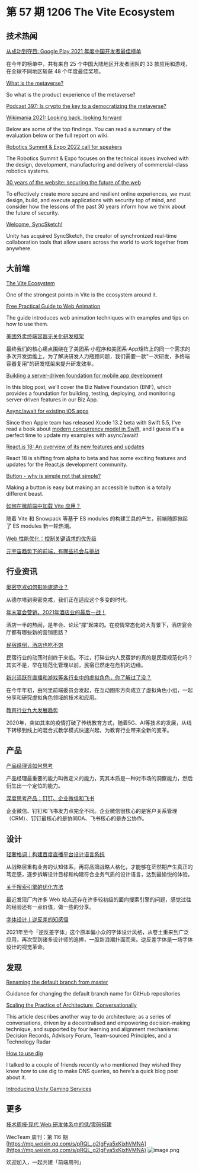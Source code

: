 # 第 57 期 1206 The Vite Ecosystem
## 技术热闻
[从成功到夺目: Google Play 2021 年度中国开发者最佳榜单](https://mp.weixin.qq.com/s/dL_B1D0bFjMayEZ8_CIAJQ)

在今年的榜单中，共有来自 25 个中国大陆地区开发者团队的 33 款应用和游戏，在全球不同地区斩获 48 个年度最佳奖项。

[What is the metaverse?](https://interconnected.org/home/2021/12/02/metaverse)

So what is the product experience of the metaverse?

[Podcast 397: Is crypto the key to a democratizing the metaverse?](https://stackoverflow.blog/2021/12/03/podcast-397-is-crypto-the-key-to-a-democratizing-the-metaverse/)


[Wikimania 2021: Looking back, looking forward](https://diff.wikimedia.org/2021/12/02/wikimania-2021-looking-back-looking-forward/)

Below are some of the top findings. You can read a summary of the evaluation below or the full report on wiki.

[Robotics Summit & Expo 2022 call for speakers](https://www.therobotreport.com/robotics-summit-expo-2022-call-for-speakers/)

The Robotics Summit & Expo focuses on the technical issues involved with the design, development, manufacturing and delivery of commercial-class robotics systems.

[30 years of the website: securing the future of the web](https://www.fastly.com/blog/30-years-of-the-website-securing-the-future-of-the-web)

To effectively create more secure and resilient online experiences, we must design, build, and execute applications with security top of mind, and consider how the lessons of the past 30 years inform how we think about the future of security. 

[Welcome, SyncSketch!](https://blog.unity.com/news/welcome-syncsketch)

Unity has acquired SyncSketch, the creator of synchronized real-time collaboration tools that allow users across the world to work together from anywhere.

## 大前端
[The Vite Ecosystem](https://patak.dev/vite/ecosystem.html)

One of the strongest points in Vite is the ecosystem around it.

[Free Practical Guide to Web Animation](https://tilda.education/en/web-animation-course)

The guide introduces web animation techniques with examples and tips on how to use them.

[美团外卖终端容器无关化研发框架](https://tech.meituan.com/2021/12/02/meituan-waimai-containerless-framework.html)

最终我们的核心痛点围绕在了美团系·小程序和美团系·App矩阵上的同一个需求的多次开发运维上，为了解决研发人力瓶颈问题，我们需要一款“一次研发，多终端容器复用”的研发框架来提升研发效率。

[Building a server-driven foundation for mobile app development](https://engineeringblog.yelp.com/2021/11/building-a-server-driven-foundation-for-mobile-app-development.html)

In this blog post, we’ll cover the Biz Native Foundation (BNF), which provides a foundation for building, testing, deploying, and monitoring server-driven features in our Biz App.

[Async/await for existing iOS apps](https://www.artemnovichkov.com/blog/async-await-offline)

Since then Apple team has released Xcode 13.2 beta with Swift 5.5, I've read a book about [modern concurrency model in Swift](https://www.raywenderlich.com/books/modern-concurrency-in-swift), and I guess it's a perfect time to update my examples with async/await!

[React.js 18: An overview of its new features and updates](https://dev.to/dhiwise/react-js-18-an-overview-of-its-new-features-and-updates-4nh1)

React 18 is shifting from alpha to beta and has some exciting features and updates for the React.js development community.

[Button - why is simple not that simple?](https://ckeditor.com/blog/button-why-is-simple-not-that-simple/)

Making a button is easy but making an accessible button is a totally different beast.

[如何在微前端中加载 Vite 应用？](https://mp.weixin.qq.com/s/veCOceuA5ISypibnJ735BQ)

随着 Vite 和 Snowpack 等基于 ES modules 的构建工具的产生，前端随即掀起了 ES modules 新一轮热潮。

[Web 性能优化：控制关键请求的优先级](https://mp.weixin.qq.com/s/P63LEMaXLMyWGYVdLiWxZw)


[元宇宙趋势下的前端，有哪些机会与挑战](https://mp.weixin.qq.com/s/z1ihlrUkjn5mBRkGzkIqRw)


## 行业资讯
[奥密克戎如何影响旅游业？](https://mp.weixin.qq.com/s/AM8rQeKVJAWaG5nikEXHvw)

从德尔塔到奥密克戎，我们正在适应这个多变的时代。

[年末宴会营销，2021年酒店业的最后一战！](https://mp.weixin.qq.com/s/FhJvb3P_9f_wTse8Y4YzIQ)

酒店一半的热闹，是年会、论坛“撑”起来的。在疫情常态化的大背景下，酒店宴会厅都有哪些新的营销思路？

[民宿跌倒，酒店也吃不饱](https://mp.weixin.qq.com/s/5P8TS0IT4bsQexQ_U9kRpg)

民宿行业的动荡时刻终于来临。不过，打碎业内人民宿梦的真的是民宿规范化吗？其实不是，早在规范化管理以前，民宿已然走在危机的边缘。

[新兴活跃在直播和游戏等各行业中的虚拟角色，你了解过了没？](https://mp.weixin.qq.com/s/pDdSHpEqXVsFx3yaiovkHQ)

在今年年初，由阿里前端委员会发起，在互动图形方向成立了虚拟角色小组，一起分享和研究虚拟角色领域的技术和应用。

[教育行业九大发展趋势](https://mp.weixin.qq.com/s/U8K1eXI_WwkDOGgqlkT51g)

2020年，突如其来的疫情打破了传统教育方式，随着5G、AI等技术的发展，从线下转移到线上的混合式教学模式快速兴起，为教育行业带来全新的变革。

## 产品
[产品经理该如何思考](https://mp.weixin.qq.com/s/Qfo0UsHY6LNbrMxTJ6FtbQ)

产品经理最重要的能力叫做定义的能力，究其本质是一种对市场的洞察能力，然后衍生出一个定位的能力。

[深度思考产品：钉钉、企业微信和飞书](https://www.toutiao.com/i7036760771153379843)

企业微信、钉钉和飞书发力点完全不同。企业微信很核心的是客户关系管理（CRM）、钉钉最核心的是协同OA、飞书核心的是办公协作。

## 设计
[轻奢格调｜构建百度直播平台设计语言系统](https://mp.weixin.qq.com/s/Vm0U1q19ICGCsmWU-tKYrQ)

从战略层重构业务的认知体系，再将品牌战略人格化，才能够在茫然期产生真正的笃定感，逐步拆解设计目标和构建符合业务气质的设计语言，达到最愉悦的体验。

[关于搜索引擎的优化方法](https://mp.weixin.qq.com/s/9hxMrTzsS7DnCboXYDDTUA)

最近发现厂内许多 Web 站点还存在许多较初级的面向搜索引擎的问题，感觉过往的经验还有一点价值，做一些的分享。

[字体设计丨逆反差的知感悟](https://mp.weixin.qq.com/s/Fdq7LRTyq9MYiIO-QmbYQw)

2021年至今「逆反差字体」这个原本偏小众的字体设计风格，从卷土重来到广泛应用，再次受到诸多设计师的追捧，一股新浪潮扑面而来。逆反差字体是一场字体设计的视觉革命。

## 发现
[Renaming the default branch from master](https://github.com/github/renaming)

Guidance for changing the default branch name for GitHub repositories

[Scaling the Practice of Architecture, Conversationally](https://martinfowler.com/articles/scaling-architecture-conversationally.html)

This article describes another way to do architecture; as a series of conversations, driven by a decentralised and empowering decision-making technique, and supported by four learning and alignment mechanisms: Decision Records, Advisory Forum, Team-sourced Principles, and a Technology Radar

[How to use dig](https://jvns.ca/blog/2021/12/04/how-to-use-dig/)

I talked to a couple of friends recently who mentioned they wished they knew how to use dig to make DNS queries, so here’s a quick blog post about it.

[Introducing Unity Gaming Services](https://blog.unity.com/games/introducing-unity-gaming-services)


## 更多
[技术周报·现代 Web 研发体系中的低/零码搭建](https://mp.weixin.qq.com/s/Nxbm5rRMal1jNZsWjyI7AQ)


WecTeam 周刊：第 116 期[https://mp.weixin.qq.com/s/pRQL_g2IgFya5xKjxhVMNA](https://mp.weixin.qq.com/s/pRQL_g2IgFya5xKjxhVMNA)
![image.png](https://cdn.nlark.com/yuque/0/2020/png/85771/1605930034828-7fc81343-651f-4a15-8465-eebe5a23cf61.png#crop=0&crop=0&crop=1&crop=1&height=31&id=C5Hpa&margin=%5Bobject%20Object%5D&name=image.png&originHeight=90&originWidth=2186&originalType=binary&ratio=1&rotation=0&showTitle=false&size=14325&status=done&style=none&title=&width=746)


欢迎加入，一起共建「前端周刊」

